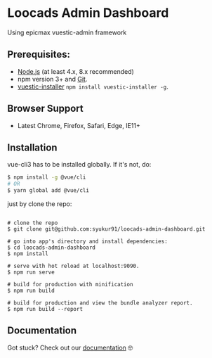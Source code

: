 # Loocads Admin Dashboard

Using epicmax vuestic-admin framework 

## Prerequisites:

- [Node.js](https://nodejs.org/en/) (at least 4.x, 8.x recommended)
- npm version 3+ and [Git](https://git-scm.com/).
- [vuestic-installer](https://github.com/epicmaxco/vuestic-installer) `npm install vuestic-installer -g`.

## Browser Support
* Latest Chrome, Firefox, Safari, Edge, IE11+

## Installation

vue-cli3 has to be installed globally. If it's not, do:

```bash
$ npm install -g @vue/cli
# OR
$ yarn global add @vue/cli
```

just by clone the repo:  

```

# clone the repo
$ git clone git@github.com:syukur91/loocads-admin-dashboard.git

# go into app's directory and install dependencies:
$ cd loocads-admin-dashboard
$ npm install

# serve with hot reload at localhost:9090.
$ npm run serve

# build for production with minification
$ npm run build

# build for production and view the bundle analyzer report.
$ npm run build --report
```

## Documentation

Got stuck? Check out our [documentation](https://github.com/epicmaxco/vuestic-admin/wiki) 🤓


